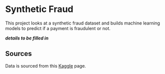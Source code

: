 # Synthetic Fraud

This project looks at a synthetic fraud dataset and builds machine learning models to predict if a payment is fraudulent or not.

***details to be filled in***


## Sources

Data is sourced from this [Kaggle](https://www.kaggle.com/ealaxi/paysim1) page.